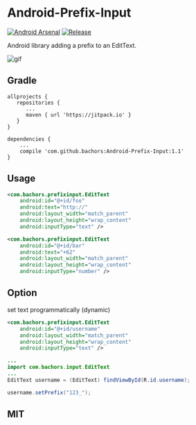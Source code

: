 # Android-Prefix-Input
[![Android Arsenal](https://img.shields.io/badge/Android%20Arsenal-PrefixInput-red.svg?style=flat)](https://android-arsenal.com/details/1/6069)
[![Release](https://jitpack.io/v/bachors/Android-Prefix-Input.svg)](https://jitpack.io/#bachors/Android-Prefix-Input)

Android library adding a prefix to an EditText.

![gif](http://i.giphy.com/l4CD0bVB0KWl5PXLq.gif)

Gradle
------
```
allprojects {
   repositories {
      ...
      maven { url 'https://jitpack.io' }
   }
}
```
```
dependencies {
    ...
    compile 'com.github.bachors:Android-Prefix-Input:1.1'
}
```

Usage
-----
```xml
<com.bachors.prefixinput.EditText
	android:id="@+id/foo"
	android:text="http://"
	android:layout_width="match_parent"
	android:layout_height="wrap_content"
	android:inputType="text" />

<com.bachors.prefixinput.EditText
	android:id="@+id/bar"
	android:text="+62"
	android:layout_width="match_parent"
	android:layout_height="wrap_content"
	android:inputType="number" />
```

Option
------
set text programmatically (dynamic)
```xml
<com.bachors.prefixinput.EditText
	android:id="@+id/username"
	android:layout_width="match_parent"
	android:layout_height="wrap_content"
	android:inputType="text" />
```
```java
...
import com.bachors.input.EditText
...
EditText username = (EditText) findViewById(R.id.username);

username.setPrefix("123_");
```

MIT
-----
